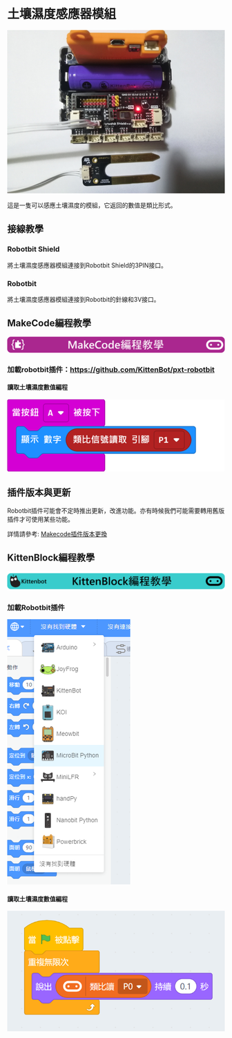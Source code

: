 # 土壤濕度感應器模組

![](./images/soil1.jpg)

這是一隻可以感應土壤濕度的模組，它返回的數值是類比形式。

## 接線教學

### Robotbit Shield

將土壤濕度感應器模組連接到Robotbit Shield的3PIN接口。

### Robotbit

將土壤濕度感應器模組連接到Robotbit的針線和3V接口。

## MakeCode編程教學

![](./PWmodules/images/mcbanner.png)

### 加載robotbit插件：https://github.com/KittenBot/pxt-robotbit

#### 讀取土壤濕度數值編程

![](./images/poten_code.png)

## 插件版本與更新

Robotbit插件可能會不定時推出更新，改進功能。亦有時候我們可能需要轉用舊版插件才可使用某些功能。

詳情請參考: [Makecode插件版本更換](../../Makecode/makecode_extensionUpdate)


## KittenBlock編程教學

![](./PWmodules/images/kbbanner.png)

### 加載Robotbit插件

![](./images/addRB.png)

#### 讀取土壤濕度數值編程

![](./images/poten_codekb.png)